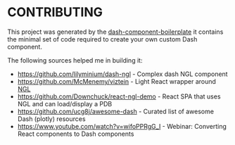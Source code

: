 # CONTRIBUTING

This project was generated by the [dash-component-boilerplate](https://github.com/plotly/dash-component-boilerplate) it contains the minimal set of code required to create your own custom Dash component.

The following sources helped me in building it:
+ https://github.com/lilyminium/dash-ngl - Complex dash NGL component
+ https://github.com/McMenemy/viztein - Light React wrapper around [NGL](https://github.com/arose/ngl)
+ https://github.com/Downchuck/react-ngl-demo - React SPA that uses NGL and can load/display a PDB
+ https://github.com/ucg8j/awesome-dash - Curated list of awesome Dash (plotly) resources
+ https://www.youtube.com/watch?v=wifoPPRgG_I - Webinar: Converting React components to Dash components

